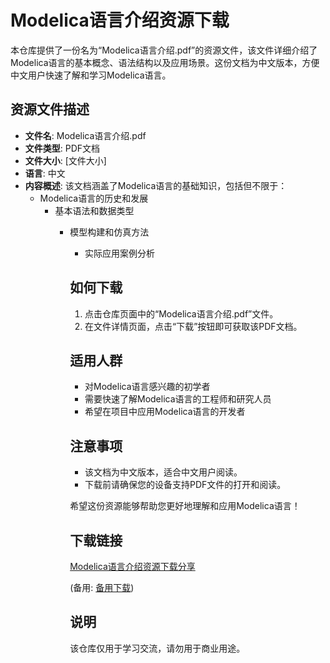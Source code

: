 # Modelica语言介绍资源下载

本仓库提供了一份名为“Modelica语言介绍.pdf”的资源文件，该文件详细介绍了Modelica语言的基本概念、语法结构以及应用场景。这份文档为中文版本，方便中文用户快速了解和学习Modelica语言。

## 资源文件描述

- **文件名**: Modelica语言介绍.pdf
- **文件类型**: PDF文档
- **文件大小**: [文件大小]
- **语言**: 中文
- **内容概述**: 该文档涵盖了Modelica语言的基础知识，包括但不限于：
  - Modelica语言的历史和发展
    - 基本语法和数据类型
      - 模型构建和仿真方法
        - 实际应用案例分析

        ## 如何下载

        1. 点击仓库页面中的“Modelica语言介绍.pdf”文件。
        2. 在文件详情页面，点击“下载”按钮即可获取该PDF文档。

        ## 适用人群

        - 对Modelica语言感兴趣的初学者
        - 需要快速了解Modelica语言的工程师和研究人员
        - 希望在项目中应用Modelica语言的开发者

        ## 注意事项

        - 该文档为中文版本，适合中文用户阅读。
        - 下载前请确保您的设备支持PDF文件的打开和阅读。

        希望这份资源能够帮助您更好地理解和应用Modelica语言！

        ## 下载链接
        [Modelica语言介绍资源下载分享](https://pan.quark.cn/s/e586147ac042) 

        (备用: [备用下载](https://pan.baidu.com/s/1MvwupUgXvpR5k0r83I0-Uw?pwd=jceu))

        ## 说明

        该仓库仅用于学习交流，请勿用于商业用途。
